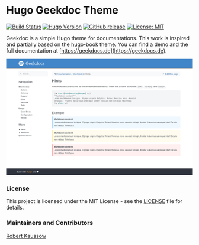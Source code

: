 # Hugo Geekdoc Theme

[![Build Status](https://img.shields.io/drone/build/xoxys/hugo-geekdoc?logo=drone)](https://cloud.drone.io/xoxys/hugo-geekdoc)
[![Hugo Version](https://img.shields.io/badge/hugo-0.55-blue.svg)](https://gohugo.io)
[![GitHub release](https://img.shields.io/github/v/release/xoxys/hugo-geekdoc)](https://github.com/xoxys/hugo-geekdoc/releases/latest)
[![License: MIT](https://img.shields.io/github/license/xoxys/hugo-geekdoc)](LICENSE)

Geekdoc is a simple Hugo theme for documentations. This work is inspired and partially based on the [hugo-book](https://github.com/alex-shpak/hugo-book) theme. You can find a demo and the full documentation at [https://geekdocs.de](https://geekdocs.de).

![Screenshot Desktop](local_media/desktop.png)


### License

This project is licensed under the MIT License - see the [LICENSE](LICENSE) file for details.

### Maintainers and Contributors

[Robert Kaussow](https://github.com/xoxys)
